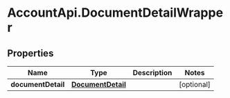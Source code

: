 # AccountApi.DocumentDetailWrapper

## Properties

Name | Type | Description | Notes
------------ | ------------- | ------------- | -------------
**documentDetail** | [**DocumentDetail**](DocumentDetail.md) |  | [optional] 


